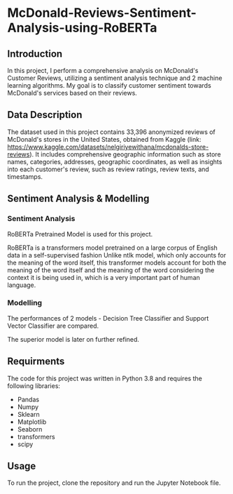 # McDonald-Reviews-Sentiment-Analysis-using-RoBERTa

## Introduction
In this project, I perform a comprehensive analysis on McDonald's Customer Reviews, utilizing a sentiment analysis technique and 2 machine learning algorithms. My goal is to classify customer sentiment towards McDonald's services based on their reviews. 

## Data Description
The dataset used in this project contains 33,396 anonymized reviews of McDonald's stores in the United States, obtained from Kaggle (link: https://www.kaggle.com/datasets/nelgiriyewithana/mcdonalds-store-reviews). It includes comprehensive geographic information such as store names, categories, addresses, geographic coordinates, as well as insights into each customer's review, such as review ratings, review texts, and timestamps.

## Sentiment Analysis & Modelling
### Sentiment Analysis
RoBERTa Pretrained Model is used for this project. 

RoBERTa is a transformers model pretrained on a large corpus of English data in a self-supervised fashion
Unlike ntlk model, which only accounts for the meaning of the word itself, this transformer models account for both the meaning of the word itself and the meaning of the word considering the context it is being used in, which is a very important part of human language.

### Modelling
The performances of 2 models - Decision Tree Classifier and Support Vector Classifier are compared. 

The superior model is later on further refined.

## Requirments
The code for this project was written in Python 3.8 and requires the following libraries:
- Pandas
- Numpy
- Sklearn
- Matplotlib
- Seaborn
- transformers
- scipy

## Usage
To run the project, clone the repository and run the Jupyter Notebook file.
